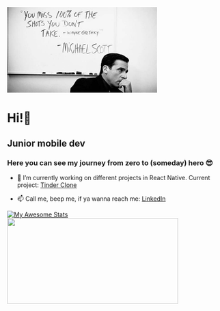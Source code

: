 <img src="king.jpeg" width="Michael Scott" width="100%" height="200px" />

# Hi!🤘
## Junior mobile dev  
### Here you can see my journey from zero to (someday) hero 😎


- 🔭 I’m currently working on different projects in React Native. Current project: [Tinder Clone](https://github.com/hultmanoskar/TinderClone) 

- 📫 Call me, beep me, if ya wanna reach me: [LinkedIn](https://www.linkedin.com/in/oskar-hultman/)
  

[![My Awesome Stats](https://awesome-github-stats.azurewebsites.net/user-stats/hultmanoskar)](https://git.io/awesome-stats-card)
 <img width="400em" height="200em" src="https://github-readme-stats.vercel.app/api/top-langs/?username=hultmanoskar&theme=theme" /> 


